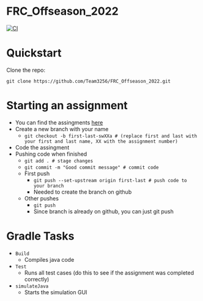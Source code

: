 # FRC_Offseason_2022
[![CI](https://github.com/Team3256/FRC_Offseason_2022/actions/workflows/main.yml/badge.svg?branch=main)](https://github.com/Team3256/FRC_Offseason_2022/actions/workflows/main.yml)

# Quickstart
Clone the repo:

`git clone https://github.com/Team3256/FRC_Offseason_2022.git`

# Starting an assignment
- You can find the assingments [here](https://github.com/Team3256/FRC_Offseason_2022/tree/main/assignments)
- Create a new branch with your name
  - `git checkout -b first-last-swXXa # (replace first and last with your first and last name, XX with the assignment number)`
- Code the assingment
- Pushing code when finished
  - `git add . # stage changes`
  - `git commit -m "Good commit message" # commit code`
  - First push
    - `git push --set-upstream origin first-last # push code to your branch`
    - Needed to create the branch on github
  - Other pushes
    - `git push`
    - Since branch is already on github, you can just git push

# Gradle Tasks
- `Build`
  - Compiles java code
- `Test`
  - Runs all test cases (do this to see if the assignment was completed correctly)
- `simulateJava`
  - Starts the simulation GUI
